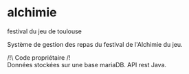 # alchimie
festival du jeu de toulouse


Système de gestion des repas du festival de l'Alchimie du jeu.

/!\ Code propriétaire /!\
Données stockées sur une base mariaDB.
API rest Java.
